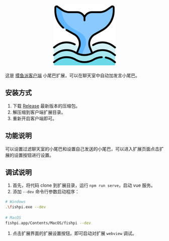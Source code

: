 <p align="center">
  <img width="200" src="./public/icon.png">
</p>

这是 [摸鱼派客户端](https://github.com/imlinhanchao/fishpi-desktop) 小尾巴扩展，可以在聊天室中自动加发言小尾巴。

## 安装方式

1. 下载 [Release](https://github.com/imlinhanchao/fishpi-ext-tail/releases) 最新版本的压缩包。
2. 解压缩到客户端扩展目录。
3. 重新开启客户端即可。

## 功能说明
可以设置过滤聊天室的小尾巴和设置自己发送的小尾巴，可以进入扩展页面点击扩展的设置按钮进行设置。

## 调试说明
1. 首先，将代码 clone 到扩展目录，运行 `npm run serve`，启动 vue 服务。
2. 添加 `--dev` 命令行参数启动程序：
```bash
# Windows
.\fishpi.exe --dev

# MacOS
fishpi.app/Contents/MacOS/fishpi --dev
```
1. 点击扩展界面的扩展设置按钮。即可启动对扩展 `webview` 调试。